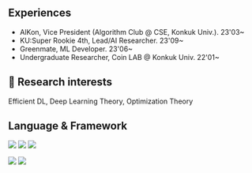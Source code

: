 Experiences
---
- AlKon, Vice President (Algorithm Club @ CSE, Konkuk Univ.). 23'03~
- KU:Super Rookie 4th, Lead/AI Researcher. 23'09~
- Greenmate, ML Developer. 23'06~
- Undergraduate Researcher, Coin LAB @ Konkuk Univ. 22'01~
  
 🔭 Research interests 
 ---
 
 Efficient DL, Deep Learning Theory, Optimization Theory

Language & Framework
---
<img src="https://img.shields.io/badge/Python-3776AB?style=flat-square&logo=Python&logoColor=white"> <img src="https://img.shields.io/badge/C-A8B9CC?style=flat-square&logo=C&logoColor=white"> <img src="https://img.shields.io/badge/C++-00599C?style=flat-square&logo=C%2B%2B&logoColor=white">

<img src="https://img.shields.io/badge/TensorFlow-FF6F00?style=flat-square&logo=TensorFlow&logoColor=white"> <img src="https://img.shields.io/badge/PyTorch-EE4C2C?style=flat-square&logo=PyTorch&logoColor=white"/>

<!--
**kwan7595/kwan7595** is a ✨ _special_ ✨ repository because its `README.md` (this file) appears on your GitHub profile.
-->

